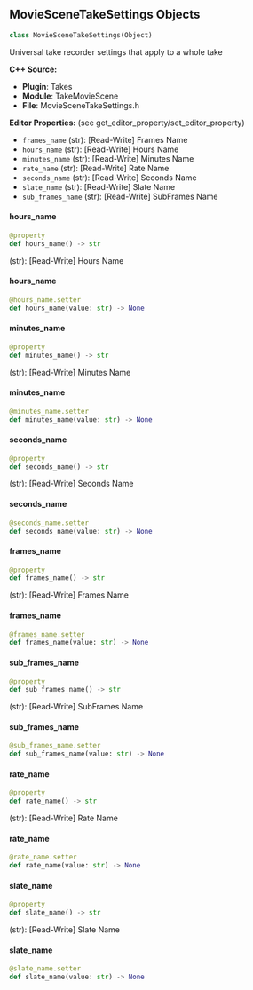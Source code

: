 ## MovieSceneTakeSettings Objects

```python
class MovieSceneTakeSettings(Object)
```

Universal take recorder settings that apply to a whole take

**C++ Source:**

- **Plugin**: Takes
- **Module**: TakeMovieScene
- **File**: MovieSceneTakeSettings.h

**Editor Properties:** (see get_editor_property/set_editor_property)

- ``frames_name`` (str):  [Read-Write] Frames Name
- ``hours_name`` (str):  [Read-Write] Hours Name
- ``minutes_name`` (str):  [Read-Write] Minutes Name
- ``rate_name`` (str):  [Read-Write] Rate Name
- ``seconds_name`` (str):  [Read-Write] Seconds Name
- ``slate_name`` (str):  [Read-Write] Slate Name
- ``sub_frames_name`` (str):  [Read-Write] SubFrames Name

<a id="unreal.MovieSceneTakeSettings.hours_name"></a>

#### hours_name

```python
@property
def hours_name() -> str
```

(str):  [Read-Write] Hours Name

<a id="unreal.MovieSceneTakeSettings.hours_name"></a>

#### hours_name

```python
@hours_name.setter
def hours_name(value: str) -> None
```

<a id="unreal.MovieSceneTakeSettings.minutes_name"></a>

#### minutes_name

```python
@property
def minutes_name() -> str
```

(str):  [Read-Write] Minutes Name

<a id="unreal.MovieSceneTakeSettings.minutes_name"></a>

#### minutes_name

```python
@minutes_name.setter
def minutes_name(value: str) -> None
```

<a id="unreal.MovieSceneTakeSettings.seconds_name"></a>

#### seconds_name

```python
@property
def seconds_name() -> str
```

(str):  [Read-Write] Seconds Name

<a id="unreal.MovieSceneTakeSettings.seconds_name"></a>

#### seconds_name

```python
@seconds_name.setter
def seconds_name(value: str) -> None
```

<a id="unreal.MovieSceneTakeSettings.frames_name"></a>

#### frames_name

```python
@property
def frames_name() -> str
```

(str):  [Read-Write] Frames Name

<a id="unreal.MovieSceneTakeSettings.frames_name"></a>

#### frames_name

```python
@frames_name.setter
def frames_name(value: str) -> None
```

<a id="unreal.MovieSceneTakeSettings.sub_frames_name"></a>

#### sub_frames_name

```python
@property
def sub_frames_name() -> str
```

(str):  [Read-Write] SubFrames Name

<a id="unreal.MovieSceneTakeSettings.sub_frames_name"></a>

#### sub_frames_name

```python
@sub_frames_name.setter
def sub_frames_name(value: str) -> None
```

<a id="unreal.MovieSceneTakeSettings.rate_name"></a>

#### rate_name

```python
@property
def rate_name() -> str
```

(str):  [Read-Write] Rate Name

<a id="unreal.MovieSceneTakeSettings.rate_name"></a>

#### rate_name

```python
@rate_name.setter
def rate_name(value: str) -> None
```

<a id="unreal.MovieSceneTakeSettings.slate_name"></a>

#### slate_name

```python
@property
def slate_name() -> str
```

(str):  [Read-Write] Slate Name

<a id="unreal.MovieSceneTakeSettings.slate_name"></a>

#### slate_name

```python
@slate_name.setter
def slate_name(value: str) -> None
```

<a id="unreal.MovieSceneTakeTrack"></a>